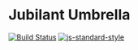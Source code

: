 # Jubilant Umbrella
[![Build Status](https://travis-ci.org/MKS-Elixr/forcefield.svg?branch=master)](https://travis-ci.org/MKS-Elixr/forcefield)
[![js-standard-style](https://img.shields.io/badge/code%20style-standard-brightgreen.svg)](http://standardjs.com/)
